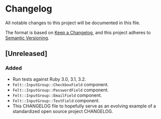 # Changelog

All notable changes to this project will be documented in this file.

The format is based on [Keep a Changelog](https://keepachangelog.com/en/1.0.0/),
and this project adheres to [Semantic Versioning](https://semver.org/spec/v2.0.0.html).

## [Unreleased]

### Added

- Run tests against Ruby 3.0, 3.1, 3.2.
- `Felt::InputGroup::CheckboxField` component.
- `Felt::InputGroup::PasswordField` component.
- `Felt::InputGroup::EmailField` component.
- `Felt::InputGroup::TextField` component.
- This CHANGELOG file to hopefully serve as an evolving example of a
  standardized open source project CHANGELOG.
